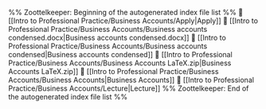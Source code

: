 %% Zoottelkeeper: Beginning of the autogenerated index file list  %%
📄 [[Intro to Professional Practice/Business Accounts/Apply|Apply]]
📄 [[Intro to Professional Practice/Business Accounts/Business accounts condensed.docx|Business accounts condensed.docx]]
📄 [[Intro to Professional Practice/Business Accounts/Business accounts condensed|Business accounts condensed]]
📄 [[Intro to Professional Practice/Business Accounts/Business Accounts LaTeX.zip|Business Accounts LaTeX.zip]]
📄 [[Intro to Professional Practice/Business Accounts/Business Accounts|Business Accounts]]
📄 [[Intro to Professional Practice/Business Accounts/Lecture|Lecture]]
%% Zoottelkeeper: End of the autogenerated index file list  %%
